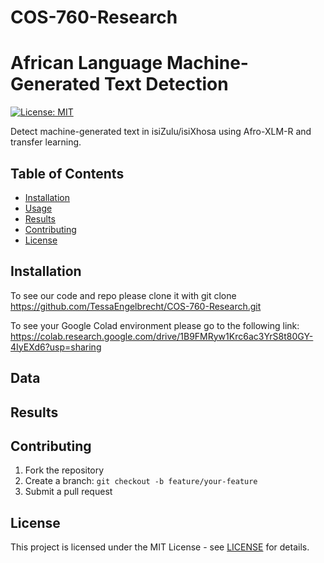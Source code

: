 # COS-760-Research

# African Language Machine-Generated Text Detection

[![License: MIT](https://img.shields.io/badge/License-MIT-yellow.svg)](LICENSE)

Detect machine-generated text in isiZulu/isiXhosa using Afro-XLM-R and transfer learning.

## Table of Contents
- [Installation](#installation)
- [Usage](#usage)
- [Results](#results)
- [Contributing](#contributing)
- [License](#license)

## Installation
To see our code and repo please clone it with
git clone https://github.com/TessaEngelbrecht/COS-760-Research.git 

To see your Google Colad environment please go to the following link: 
https://colab.research.google.com/drive/1B9FMRyw1Krc6ac3YrS8t80GY-4IyEXd6?usp=sharing 

## Data


## Results


## Contributing
1. Fork the repository
2. Create a branch: `git checkout -b feature/your-feature`
3. Submit a pull request

## License
This project is licensed under the MIT License - see [LICENSE](LICENSE) for details.
